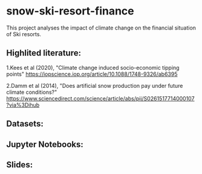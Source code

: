 # snow-ski-resort-finance
This project analyses the impact of climate change on the financial situation of Ski resorts.


## Highlited literature:
1.Kees et al (2020), "Climate change induced socio-economic tipping points"
https://iopscience.iop.org/article/10.1088/1748-9326/ab6395

2.Damm et al (2014), "Does artificial snow production pay under future climate conditions?"
https://www.sciencedirect.com/science/article/abs/pii/S0261517714000107?via%3Dihub

## Datasets:

## Jupyter Notebooks:

## Slides:


